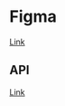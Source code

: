 # Figma

[Link](https://www.figma.com/file/GuPvJklJGsxvuCwgClbVYU/%5BPublished%5D%5BRU%5D-%C2%ABWave-Harmony%C2%BB?type=design&node-id=0-1&mode=design&t=lhnOW9U3nhQR8Nzl-0)

## API

[Link](https://fakeapi.platzi.com/)